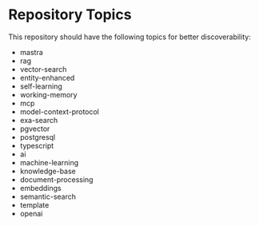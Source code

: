 # Repository Topics

This repository should have the following topics for better discoverability:

- mastra
- rag
- vector-search
- entity-enhanced
- self-learning
- working-memory
- mcp
- model-context-protocol
- exa-search
- pgvector
- postgresql
- typescript
- ai
- machine-learning
- knowledge-base
- document-processing
- embeddings
- semantic-search
- template
- openai